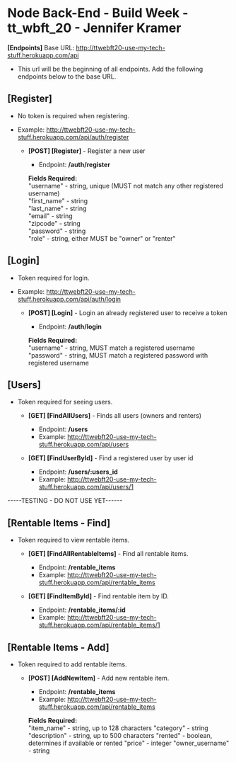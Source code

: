 # Node Back-End - Build Week - tt_wbft_20 - Jennifer Kramer

**[Endpoints]** Base URL: http://ttwebft20-use-my-tech-stuff.herokuapp.com/api
- This url will be the beginning of all endpoints. Add the following endpoints below to the base URL.

## [Register]
- No token is required when registering.
- Example: http://ttwebft20-use-my-tech-stuff.herokuapp.com/api/auth/register

    * **[POST] [Register]** - Register a new user </br>
        - Endpoint: **/auth/register**

        **Fields Required:** </br>
        "username" - string, unique (MUST not match any other registered username) </br>
        "first_name" - string </br>
        "last_name" - string </br>
        "email" - string </br>
        "zipcode" - string </br>
        "password" - string </br>
        "role" - string, either MUST be "owner" or "renter" </br>

## [Login]
- Token required for login.
- Example: http://ttwebft20-use-my-tech-stuff.herokuapp.com/api/auth/login

    * **[POST] [Login]** - Login an already registered user to receive a token </br>
        - Endpoint: **/auth/login**

        **Fields Required:** </br>
        "username" - string, MUST match a registered username </br>
        "password" - string, MUST match a registered password with registered username </br>

## [Users]
- Token required for seeing users.

    * **[GET] [FindAllUsers]** - Finds all users (owners and renters) </br>
        - Endpoint: **/users**
        - Example: http://ttwebft20-use-my-tech-stuff.herokuapp.com/api/users

    * **[GET] [FindUserById]** - Find a registered user by user id </br>
        - Endpoint: **/users/:users_id**
        - Example: http://ttwebft20-use-my-tech-stuff.herokuapp.com/api/users/1

-----TESTING - DO NOT USE YET------

## [Rentable Items - Find]
- Token required to view rentable items.

    * **[GET] [FindAllRentableItems]** - Find all rentable items. </br>
        - Endpoint: **/rentable_items**
        - Example: http://ttwebft20-use-my-tech-stuff.herokuapp.com/api/rentable_items
    
    * **[GET] [FindItemById]** - Find rentable item by ID. </br>
        - Endpoint: **/rentable_items/:id**
        - Example: http://ttwebft20-use-my-tech-stuff.herokuapp.com/api/rentable_items/1

## [Rentable Items - Add]
- Token required to add rentable items.
    
    * **[POST] [AddNewItem]** - Add new rentable item. </br>
        - Endpoint: **/rentable_items**
        - Example: http://ttwebft20-use-my-tech-stuff.herokuapp.com/api/rentable_items

        **Fields Required:** </br>
        "item_name" - string, up to 128 characters
        "category" - string
        "description" - string, up to 500 characters
        "rented" - boolean, determines if available or rented
        "price" - integer
        "owner_username" - string